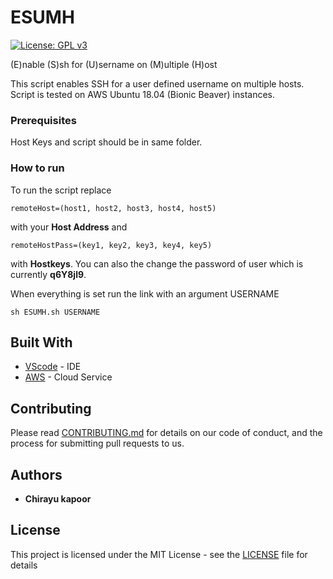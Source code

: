 # ESUMH
[![License: GPL v3](https://img.shields.io/badge/License-GPL%20v3-blue.svg)](https://www.gnu.org/licenses/gpl-3.0)

(E)nable (S)sh for (U)sername on (M)ultiple (H)ost

This script enables SSH for a user defined username on multiple hosts. Script is tested on AWS Ubuntu 18.04 (Bionic Beaver) instances.

### Prerequisites

Host Keys and script should be in same folder.

### How to run

To run the script replace

```
remoteHost=(host1, host2, host3, host4, host5)
```

with your **Host Address** and

```
remoteHostPass=(key1, key2, key3, key4, key5)
```
with **Hostkeys**. You can also the change the password of user which is currently **q6Y8jl9**.

When everything is set run the link with an argument USERNAME

```
sh ESUMH.sh USERNAME
```

## Built With

* [VScode](https://code.visualstudio.com/) - IDE
* [AWS](http://aws.amazon.com) - Cloud Service

## Contributing

Please read [CONTRIBUTING.md](CONTRIBUTING.md) for details on our code of conduct, and the process for submitting pull requests to us.

## Authors

* **Chirayu kapoor**

## License

This project is licensed under the MIT License - see the [LICENSE](LICENSE) file for details
